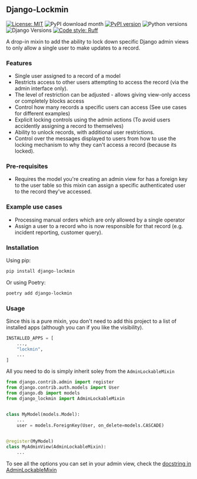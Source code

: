 Django-Lockmin
-----------------------------

[![License: MIT](https://img.shields.io/badge/License-MIT-yellow.svg)](https://opensource.org/licenses/MIT) 
    ![PyPI download month](https://img.shields.io/pypi/dm/django-lockmin.svg)
    [![PyPI version](https://badge.fury.io/py/django-jazzmin.svg)](https://pypi.python.org/pypi/django-lockmin/)
    ![Python versions](https://img.shields.io/badge/python-%3E=3.12-brightgreen)
    ![Django Versions](https://img.shields.io/badge/django-%3E=4.2-brightgreen)
    [![Code style: Ruff](https://img.shields.io/endpoint?url=https://raw.githubusercontent.com/astral-sh/ruff/main/assets/badge/v2.json)](https://github.com/astral-sh/ruff) 

A drop-in mixin to add the ability to lock down specific Django admin views to only allow a single user to make updates to a record.

### Features
- Single user assigned to a record of a model
- Restricts access to other users attempting to access the record (via the admin interface only).
- The level of restriction can be adjusted - allows giving view-only access or completely blocks access
- Control how many records a specific users can access (See use cases for different examples)
- Explicit locking controls using the admin actions (To avoid users accidently assigning a record to themselves)
- Ability to unlock records, with additional user restrictions.
- Control over the messages displayed to users from how to use the locking mechanism to why they can't access a record (because its locked).

### Pre-requisites
- Requires the model you're creating an admin view for has a foreign key to the user table so this mixin can assign a specific authenticated user to the record they've accessed.

### Example use cases
- Processing manual orders which are only allowed by a single operator
- Assign a user to a record who is now responsible for that record (e.g. incident reporting, customer query).

### Installation
Using pip:
```bash
pip install django-lockmin
```
Or using Poetry:
```bash
poetry add django-lockmin
```

### Usage
Since this is a pure mixin, you don't need to add this project to a list of installed apps (although you can if you like the visibility).
```python
INSTALLED_APPS = [
    ...,
    "lockmin",
    ...
]
```

All you need to do is simply inherit soley from the `AdminLockableMixin`
```python
from django.contrib.admin import register
from django.contrib.auth.models import User
from django.db import models
from django_lockmin import AdminLockableMixin


class MyModel(models.Model):
    ...
    user = models.ForeignKey(User, on_delete=models.CASCADE)

    
@register(MyModel)
class MyAdminView(AdminLockableMixin):
    ...
```
To see all the options you can set in your admin view, check the [docstring in AdminLockableMixin](src/django_lockmin/admin.py)